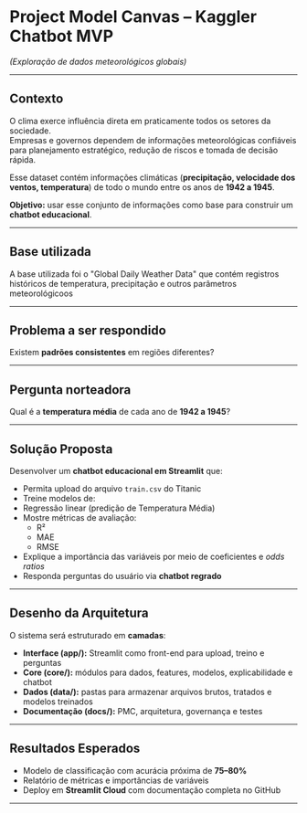 #  Project Model Canvas – Kaggler Chatbot MVP
*(Exploração de dados meteorológicos globais)*

---

##  Contexto
O clima exerce influência direta em praticamente todos os setores da sociedade.  
Empresas e governos dependem de informações meteorológicas confiáveis para planejamento estratégico, redução de riscos e tomada de decisão rápida.  

Esse dataset contém informações climáticas (**precipitação, velocidade dos ventos, temperatura**) de todo o mundo entre os anos de **1942 a 1945**.  

 **Objetivo:** usar esse conjunto de informações como base para construir um **chatbot educacional**.

---

##  Base utilizada
A base utilizada foi o "Global Daily Weather Data" que contém registros históricos de temperatura, precipitação e outros parâmetros meteorológicoos

---

##  Problema a ser respondido
Existem **padrões consistentes** em regiões diferentes?

---

##  Pergunta norteadora
Qual é a **temperatura média** de cada ano de **1942 a 1945**?

---

##  Solução Proposta
Desenvolver um **chatbot educacional em Streamlit** que:  

-  Permita upload do arquivo `train.csv` do Titanic  
-  Treine modelos de:
  - Regressão linear (predição de Temperatura Média)  
-  Mostre métricas de avaliação:
    - R²  
    - MAE  
    - RMSE  
-  Explique a importância das variáveis por meio de coeficientes e *odds ratios*  
-  Responda perguntas do usuário via **chatbot regrado**  

---

##  Desenho da Arquitetura
O sistema será estruturado em **camadas**:

- **Interface (app/):** Streamlit como front-end para upload, treino e perguntas  
- **Core (core/):** módulos para dados, features, modelos, explicabilidade e chatbot  
- **Dados (data/):** pastas para armazenar arquivos brutos, tratados e modelos treinados  
- **Documentação (docs/):** PMC, arquitetura, governança e testes  

---

##  Resultados Esperados
-  Modelo de classificação com acurácia próxima de **75–80%**  
-  Relatório de métricas e importâncias de variáveis  
-  Deploy em **Streamlit Cloud** com documentação completa no GitHub  

---
